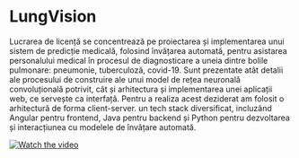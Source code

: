 # LungVision

Lucrarea de licență se concentrează pe proiectarea și implementarea unui sistem de predicție medicală, folosind învățarea automată, pentru asistarea personalului medical în procesul de diagnosticare a uneia dintre bolile pulmonare: pneumonie, tuberculoză, covid-19. Sunt prezentate atât detalii ale procesului de construire ale unui model de rețea neuronală convoluțională potrivit, cât și arhitectura și implementarea unei aplicații web, ce servește ca interfață. Pentru a realiza acest deziderat am folosit o arhitectură de forma client-server. un tech stack diversificat, incluzând Angular pentru frontend, Java pentru backend și Python pentru dezvoltarea și interacțiunea cu modelele de învățare automată.

[![Watch the video](https://img.youtube.com/vi/blEDRBu6uOM/0.jpg)]([https://youtu.be/blEDRBu6uOM](https://www.youtube.com/watch?v=blEDRBu6uOM))
